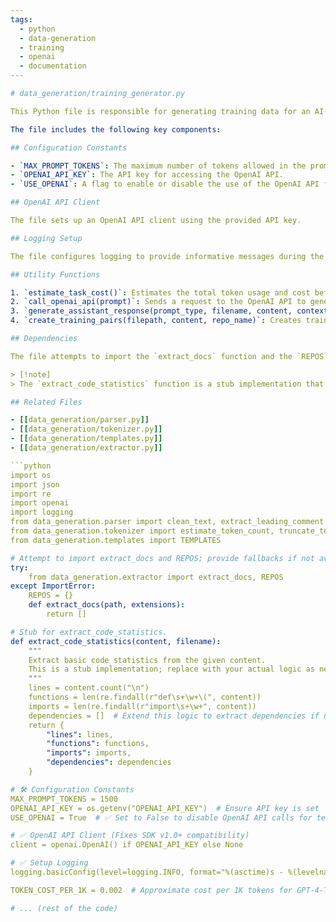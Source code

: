 ```yaml
---
tags:
  - python
  - data-generation
  - training
  - openai
  - documentation
---

# data_generation/training_generator.py

This Python file is responsible for generating training data for an AI-powered code assistant. It utilizes the OpenAI API to provide dynamic responses to various prompts related to code analysis, documentation, debugging, security, and testing.

The file includes the following key components:

## Configuration Constants

- `MAX_PROMPT_TOKENS`: The maximum number of tokens allowed in the prompt sent to the OpenAI API.
- `OPENAI_API_KEY`: The API key for accessing the OpenAI API.
- `USE_OPENAI`: A flag to enable or disable the use of the OpenAI API for testing purposes.

## OpenAI API Client

The file sets up an OpenAI API client using the provided API key.

## Logging Setup

The file configures logging to provide informative messages during the execution of the code.

## Utility Functions

1. `estimate_task_cost()`: Estimates the total token usage and cost before running the code generation process.
2. `call_openai_api(prompt)`: Sends a request to the OpenAI API to generate a response based on the provided prompt.
3. `generate_assistant_response(prompt_type, filename, content, context)`: Generates an AI-driven response dynamically using the OpenAI API.
4. `create_training_pairs(filepath, content, repo_name)`: Creates training pairs from the given file content, using the "summarize" prompt type as an example.

## Dependencies

The file attempts to import the `extract_docs` function and the `REPOS` dictionary from the `data_generation.extractor` module. If the import fails, it provides fallback implementations.

> [!note]
> The `extract_code_statistics` function is a stub implementation that should be replaced with your actual logic as needed.

## Related Files

- [[data_generation/parser.py]]
- [[data_generation/tokenizer.py]]
- [[data_generation/templates.py]]
- [[data_generation/extractor.py]]

```python
import os
import json
import re
import openai
import logging
from data_generation.parser import clean_text, extract_leading_comment
from data_generation.tokenizer import estimate_token_count, truncate_text_by_tokens
from data_generation.templates import TEMPLATES

# Attempt to import extract_docs and REPOS; provide fallbacks if not available.
try:
    from data_generation.extractor import extract_docs, REPOS
except ImportError:
    REPOS = {}
    def extract_docs(path, extensions):
        return []

# Stub for extract_code_statistics.
def extract_code_statistics(content, filename):
    """
    Extract basic code statistics from the given content.
    This is a stub implementation; replace with your actual logic as needed.
    """
    lines = content.count("\n")
    functions = len(re.findall(r"def\s+\w+\(", content))
    imports = len(re.findall(r"import\s+\w+", content))
    dependencies = []  # Extend this logic to extract dependencies if needed.
    return {
        "lines": lines,
        "functions": functions,
        "imports": imports,
        "dependencies": dependencies
    }

# 🛠 Configuration Constants
MAX_PROMPT_TOKENS = 1500
OPENAI_API_KEY = os.getenv("OPENAI_API_KEY")  # Ensure API key is set
USE_OPENAI = True  # ✅ Set to False to disable OpenAI API calls for testing

# ✅ OpenAI API Client (Fixes SDK v1.0+ compatibility)
client = openai.OpenAI() if OPENAI_API_KEY else None

# ✅ Setup Logging
logging.basicConfig(level=logging.INFO, format="%(asctime)s - %(levelname)s - %(message)s")

TOKEN_COST_PER_1K = 0.002  # Approximate cost per 1K tokens for GPT-4-Turbo

# ... (rest of the code)
```